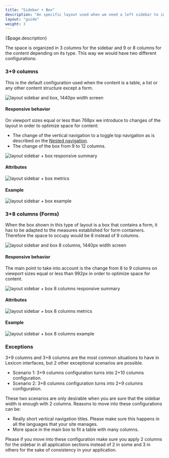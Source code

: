 ```yaml
---
title: "Sidebar + Box"
description: "An specific layout used when we need a left sidebar to include a vertical navigation."
layout: "guide"
weight: 3
---
```


<div class="page-description">{$page.description}</div> 

The space is organized in 3 columns for the sidebar and 9 or 8 columns for the content depending on its type. This way we would have two different configurations:

### 3+9 columns
This is the default configuration used when the content is a table, a list or any other content structure except a form.

![layout sidebar and box, 1440px width screen](../../../images/layoutSidebar.jpg)

#### Responsive behavior

On viewport sizes equal or less than 768px we introduce to changes of the layout in order to optimize space for content:

* The change of the vertical navigation to a toggle top navigation as is described on the [Nested navigation](../../patterns/Navigation/verticalNav.html).
* The change of the box from 9 to 12 columns.


![layout sidebar + box responsive summary](../../../images/layoutsidebarsummary.jpg)

#### Attributes

![layout sidebar + box metrics](../../../images/layoutsidebarmetrics.jpg)

#### Example

![layout sidebar + box example](../../../images/layoutsidebarexample.jpg)


### 3+8 columns (Forms)
When the box shown in this type of layout is a box that contains a form, it has to be adapted to the measures established for form containers. Therefore the space to occupy would be 8 instead of 9 columns.

![layout sidebar and box 8 columns, 1440px width screen](../../../images/layoutSidebarBox8.jpg)

#### Responsive behavior

The main point to take into account is the change from 8 to 9 columns on viewport sizes equal or less than 992px in order to optimize space for content.

![layout sidebar + box 8 columns responsive summary](../../../images/layoutsidebarbox8summary.jpg)

#### Attributes

![layout sidebar + box 8 columns metrics](../../../images/layoutsidebarbox8metrics.jpg)

#### Example

![layout sidebar + box 8 columns example](../../../images/layoutsidebarbox8example.jpg)

### Exceptions

3+9 columns and 3+8 columns are the most common situations to have in Lexicon interfaces, but 2 other exceptional scenarios are possible.
* Scenario 1: 3+9 columns configuration turns into 2+10 columns configuration.
* Scenario 2: 3+8 columns configuration turns into 2+9 columns configuration.

These two scenarios are only desirable when you are sure that the sidebar width is enough with 2 columns. Reasons to move into these configurations can be:
* Really short vertical navigation titles. Please make sure this happens in all the languages that your site manages.
* More space in the main box to fit a table with many columns.

Please if you move into these configuration make sure you apply 2 columns for the sidebar in all application sections instead of 2 in some and 3 in others for the sake of consistency in your application.